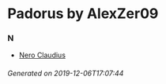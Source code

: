 # Padorus by AlexZer09

### N
* [Nero Claudius](https://github.com/shadow578/Project-Padoru/blob/master/table-of-contents/characters/NeroClaudius.md)

###### Generated on 2019-12-06T17:07:44
